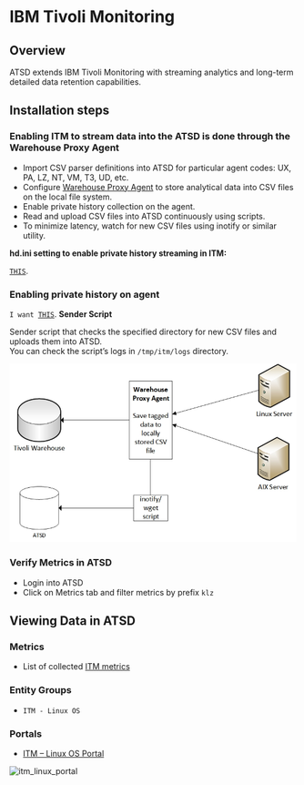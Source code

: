 # IBM Tivoli Monitoring

## Overview
ATSD extends IBM Tivoli Monitoring with streaming analytics and
long-term detailed data retention capabilities.

## Installation steps

### Enabling ITM to stream data into the ATSD is done through the Warehouse Proxy Agent

- Import CSV parser definitions into ATSD for particular agent codes: UX, PA, LZ, NT, VM, T3, UD, etc.
- Configure [Warehouse Proxy Agent](http://www-01.ibm.com/support/knowledgecenter/SSATHD_7.7.0/com.ibm.itm.doc_6.3fp2/adminuse/history_analytics_scenarios.htm "WPA") to store analytical data into CSV files on the local file system.
- Enable private history collection on the agent.
- Read and upload CSV files into ATSD continuously using scripts.
- To minimize latency, watch for new CSV files using inotify or similar utility.

**hd.ini setting to enable private history streaming in ITM:**

<code><a href="hd.ini">THIS</a></code>.

### Enabling private history on agent
<code>I want <a href="lz_situations.xml">THIS</a></code>.
**Sender Script**

Sender script that checks the specified directory for new CSV files and
uploads them into ATSD.\
 You can check the script’s logs in `/tmp/itm/logs` directory.

![](images/Warehouse-Proxy-Agent-diagram1.jpg "Warehouse Proxy Agent diagram")

### Verify Metrics in ATSD

* Login into ATSD
* Click on Metrics tab and filter metrics by prefix `klz`


## Viewing Data in ATSD

### Metrics
* List of collected [ITM metrics](metric-list.md)

### Entity Groups

- `ITM - Linux OS`

### Portals
- [ITM – Linux OS Portal](http://apps.axibase.com/chartlab/43f054ee)

![](test_files/itm_linux_portal.png "itm_linux_portal")



